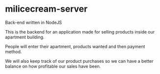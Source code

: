 # milicecream-server
Back-end written in NodeJS

This is the backend for an application made for selling products inside our apartment building.

People will enter their apartment, products wanted and then payment method.

We will also keep track of our product purchases so we can have a better balance on how profitable our sales have been.
